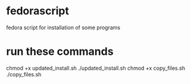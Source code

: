 # fedorascript
fedora script for installation of some programs

# run these commands
chmod +x updated_install.sh
./updated_install.sh
chmod +x copy_files.sh
./copy_files.sh
